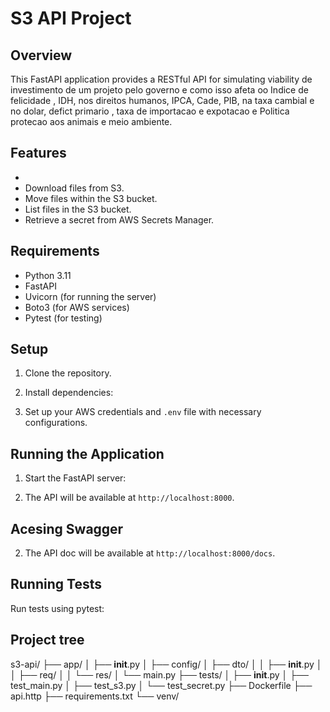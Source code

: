 # S3 API Project

## Overview

This FastAPI application provides a RESTful API for simulating viability de investimento de um projeto pelo governo e como
isso afeta oo Indice de felicidade , IDH, nos direitos humanos,  IPCA, Cade,  PIB, na taxa cambial e no dolar, defict primario , taxa de importacao e expotacao  e   Politica protecao aos animais e meio ambiente.


## Features

- 
- Download files from S3.
- Move files within the S3 bucket.
- List files in the S3 bucket.
- Retrieve a secret from AWS Secrets Manager.

## Requirements

- Python 3.11
- FastAPI
- Uvicorn (for running the server)
- Boto3 (for AWS services)
- Pytest (for testing)

## Setup

1. Clone the repository.
2. Install dependencies:

3. Set up your AWS credentials and `.env` file with necessary configurations.

## Running the Application

1. Start the FastAPI server:

2. The API will be available at `http://localhost:8000`.

## Acesing Swagger
2. The API doc will be available at `http://localhost:8000/docs`.

## Running Tests

Run tests using pytest:

## Project tree
s3-api/
├── app/
│   ├── __init__.py
│   ├── config/
│   ├── dto/
│   │   ├── __init__.py
│   │   ├── req/
│   │   └── res/
│   └── main.py
├── tests/
│   ├── __init__.py
│   ├── test_main.py
│   ├── test_s3.py
│   └── test_secret.py
├── Dockerfile
├── api.http
├── requirements.txt
└── venv/
